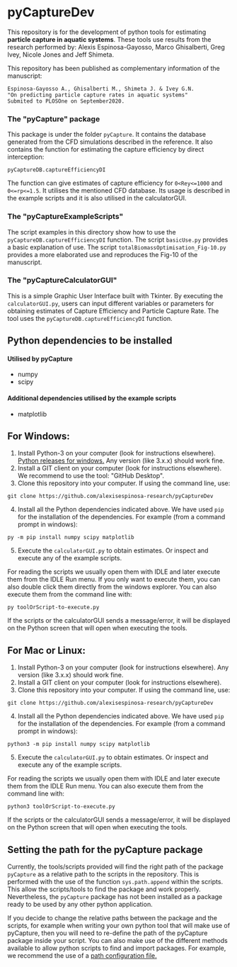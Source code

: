 # pyCaptureDev

This repository is for the development of python tools for estimating **particle capture in aquatic systems**. These tools use results from the research performed by: Alexis Espinosa-Gayosso, Marco Ghisalberti, Greg Ivey, Nicole Jones and Jeff Shimeta.

This repository has been published as complementary information of the manuscript:

```
Espinosa-Gayosso A., Ghisalberti M., Shimeta J. & Ivey G.N.
"On predicting particle capture rates in aquatic systems"
Submited to PLOSOne on September2020.
```
### The "pyCapture" package
This package is under the folder `pyCapture`. It contains the database generated from the CFD simulations described in the reference. It also contains the function for estimating the capture efficiency by direct interception:

```
pyCaptureDB.captureEfficiencyDI
```
The function can give estimates of capture efficiency for `0<Rey<=1000` and `0<=rp<=1.5`. It utilises the mentioned CFD database. Its usage is described in the example scripts and it is also utilised in the calculatorGUI.

### The "pyCaptureExampleScripts"
The script examples in this directory show how to use the `pyCaptureDB.captureEfficiencyDI` function.
The script `basicUse.py` provides a basic explanation of use.
The script `totalBiomassOptimisation_Fig-10.py` provides a more elaborated use and reproduces the Fig-10 of the manuscript.

### The "pyCaptureCalculatorGUI"
This is a simple Graphic User Interface built with Tkinter. By executing the `calculatorGUI.py`, users can input different variables or parameters for obtaining estimates of Capture Efficiency and Particle Capture Rate. The tool uses the `pyCaptureDB.captureEfficiencyDI` function.


## Python dependencies to be installed
#### Utilised by pyCapture
- numpy
- scipy

#### Additional dependencies utilised by the example scripts
- matplotlib


## For Windows:

1. Install Python-3 on your computer (look for instructions elsewhere). [Python releases for windows.](https://www.python.org/downloads/windows/) Any version (like 3.x.x) should work fine. 
2. Install a GIT client on your computer (look for instructions elsewhere). We recommend to use the tool: "GitHub Desktop".
3. Clone this repository into your computer. If using the command line, use:
```
git clone https://github.com/alexisespinosa-research/pyCaptureDev
```

4. Install all the Python dependencies indicated above. We have used `pip` for the installation of the dependencies. For example (from a command prompt in windows):
```
py -m pip install numpy scipy matplotlib
```

5. Execute the `calculatorGUI.py` to obtain estimates. Or inspect and execute any of the example scripts.

For reading the scripts we usually open them with IDLE and later execute them from the IDLE Run menu.
If you only want to execute them, you can also double click them directly from the windows explorer.
You can also execute them from the command line with:

```
py toolOrScript-to-execute.py
```

If the scripts or the calculatorGUI sends a message/error, it will be displayed on the Python screen that will open when executing the tools.


## For Mac or Linux:
1. Install Python-3 on your computer (look for instructions elsewhere). Any version (like 3.x.x) should work fine.
2. Install a GIT client on your computer (look for instructions elsewhere).
3. Clone this repository into your computer. If using the command line, use:
```
git clone https://github.com/alexisespinosa-research/pyCaptureDev
```

4. Install all the Python dependencies indicated above. We have used `pip` for the installation of the dependencies. For example (from a command prompt in windows):
```
python3 -m pip install numpy scipy matplotlib
```

5. Execute the `calculatorGUI.py` to obtain estimates. Or inspect and execute any of the example scripts.

For reading the scripts we usually open them with IDLE and later execute them from the IDLE Run menu.
You can also execute them from the command line with:

```
python3 toolOrScript-to-execute.py
```

If the scripts or the calculatorGUI sends a message/error, it will be displayed on the Python screen that will open when executing the tools.

## Setting the path for the pyCapture package

Currently, the tools/scripts provided will find the right path of the package `pyCapture` as a relative path to the scripts in the repository. This is performed with the use of the function `sys.path.append` within the scripts. This allow the scripts/tools to find the package and work properly. Nevertheless, the `pyCapture` package has not been installed as a package ready to be used by any other python application.  

If you decide to change the relative paths between the package and the scripts, for example when writing your own python tool that will make use of pyCapture, then you will need to re-define the path of the pyCapture package inside your script. You can also make use of the different methods available to allow python scripts to find and import packages. For example, we recommend the use of a [path configuration file.](https://docs.python.org/3/library/site.html)
